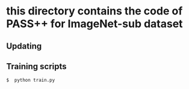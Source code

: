 # this directory contains the code of PASS++ for ImageNet-sub dataset

## Updating 

## Training scripts

    $  python train.py
